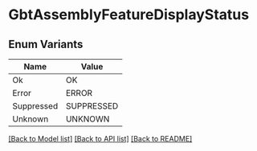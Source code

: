 # GbtAssemblyFeatureDisplayStatus

## Enum Variants

| Name | Value |
|---- | -----|
| Ok | OK |
| Error | ERROR |
| Suppressed | SUPPRESSED |
| Unknown | UNKNOWN |


[[Back to Model list]](../README.md#documentation-for-models) [[Back to API list]](../README.md#documentation-for-api-endpoints) [[Back to README]](../README.md)


